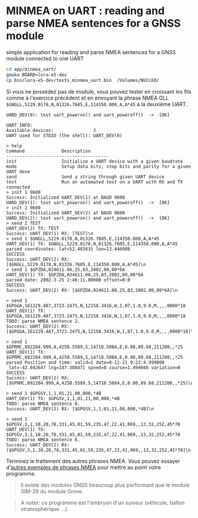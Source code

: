 # MINMEA on UART : reading and parse NMEA sentences for a GNSS module

simple application for reading and parse NMEA sentences for a GNSS module connected to one UART


```bash
cd app/minmea_uart/
gmake BOARD=lora-e5-dev
cp bin/lora-e5-dev/tests_minmea_uart.bin  /Volumes/NUCLEO/
```

Si vous ne possédez pas de module, vous pouvez tester en croissant les fils comme à l'exercice précédent et en envoyant la phrase NMEA GLL `$GNGLL,5229.0178,N,01326.7605,E,114350.000,A,A*45` à la deuxième UART.

```
UARD_DEV(0): test uart_poweron() and uart_poweroff()  ->  [OK]

UART INFO:
Available devices:               3
UART used for STDIO (the shell): UART_DEV(0)

> help
Command              Description                                                
---------------------------------------                                         
init                 Initialize a UART device with a given baudrate             
mode                 Setup data bits, stop bits and parity for a given UART deve
send                 Send a string through given UART device                    
test                 Run an automated test on a UART with RX and TX connected   
> init 1 9600                                                                   
Success: Initialized UART_DEV(1) at BAUD 9600                                   
UARD_DEV(1): test uart_poweron() and uart_poweroff()  ->  [OK]                  
> init 2 9600                                                                   
Success: Initialized UART_DEV(2) at BAUD 9600                                   
UARD_DEV(2): test uart_poweron() and uart_poweroff()  ->  [OK]                  
> send 2 TEST                                                                   
UART_DEV(2) TX: TEST                                                            
Success: UART_DEV(1) RX: [TEST]\n                                               
> send 1 $GNGLL,5229.0178,N,01326.7605,E,114350.000,A,A*45
UART_DEV(1) TX: $GNGLL,5229.0178,N,01326.7605,E,114350.000,A,A*45               
parsed coordinates: lat=52.483631 lon=13.446008                                 
SUCCESS                                                                         
Success: UART_DEV(2) RX: [$GNGLL,5229.0178,N,01326.7605,E,114350.000,A,A*45]\n  
> send 1 $GPZDA,024611.08,25,03,2002,00,00*6A
UART_DEV(1) TX: $GPZDA,024611.08,25,03,2002,00,00*6A
parsed date: 2002-3-25 2:46:11.80000 offset=0:0
SUCCESS
Success: UART_DEV(2) RX: [$GPZDA,024611.08,25,03,2002,00,00*6A]\n

> send 1 $GPGGA,161229.487,3723.2475,N,12158.3416,W,1,07,1.0,9.0,M,,,,0000*18
UART_DEV(1) TX: $GPGGA,161229.487,3723.2475,N,12158.3416,W,1,07,1.0,9.0,M,,,,0000*18
TODO: parse NMEA sentence 2.
Success: UART_DEV(2) RX: [$GPGGA,161229.487,3723.2475,N,12158.3416,W,1,07,1.0,9.0,M,,,,0000*18]\n

> send 1 $GPRMC,092204.999,A,4250.5589,S,14718.5084,E,0.00,89.68,211200,,*25
UART_DEV(1) TX: $GPRMC,092204.999,A,4250.5589,S,14718.5084,E,0.00,89.68,211200,,*25
parsed Position and time: valid=1 date=0-12-21 9:22:4.999000
 lat=-42.842647 lng=147.308471 speed=0 course=1.494666 variation=0
SUCCESS
Success: UART_DEV(2) RX: [$GPRMC,092204.999,A,4250.5589,S,14718.5084,E,0.00,89.68,211200,,*25]\n

> send 1 $GPGSV,1,1,01,21,00,000,*4B
UART_DEV(1) TX: $GPGSV,1,1,01,21,00,000,*4B
TODO: parse NMEA sentence 6.
Success: UART_DEV(2) RX: [$GPGSV,1,1,01,21,00,000,*4B]\n

> send 1 $GPGSV,3,1,10,20,78,331,45,01,59,235,47,22,41,069,,13,32,252,45*70
UART_DEV(1) TX: $GPGSV,3,1,10,20,78,331,45,01,59,235,47,22,41,069,,13,32,252,45*70
TODO: parse NMEA sentence 6.
Success: UART_DEV(2) RX: [$GPGSV,3,1,10,20,78,331,45,01,59,235,47,22,41,069,,13,32,252,45*70]\n
```

Terminez le traitement des autres phrases NMEA. Vous pouvez essayer d'[autres exemples de phrases NMEA](https://www.satsleuth.com/GPS_NMEA_sentences.aspx) pour mettre au point votre programme.

> Il existe des modules GNSS beaucoup plus performant que le module SIM-28 du module Grove.

> A noter: ce programme est l'embryon d'un suiveur (véhicule, ballon stratosphérique ...).
